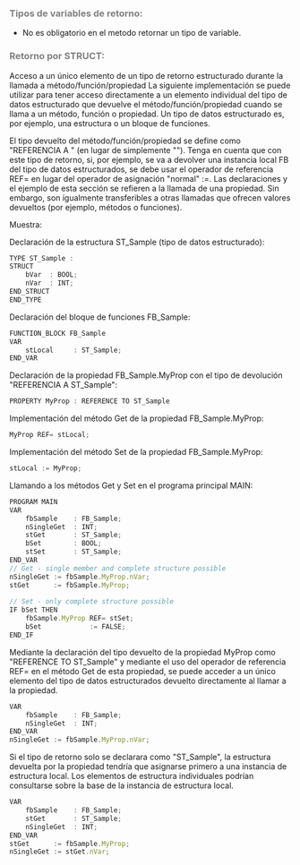 ### <span style="color:grey">Tipos de variables de retorno:</span>
- No es obligatorio en el metodo retornar un tipo de variable.

### <span style="color:grey">Retorno por STRUCT:</span>
Acceso a un único elemento de un tipo de retorno estructurado durante la llamada a método/función/propiedad
La siguiente implementación se puede utilizar para tener acceso directamente a un elemento individual del tipo de datos estructurado que devuelve el método/función/propiedad cuando se llama a un método, función o propiedad. Un tipo de datos estructurado es, por ejemplo, una estructura o un bloque de funciones.

El tipo devuelto del método/función/propiedad se define como "REFERENCIA A <tipo estructurado>" (en lugar de simplemente "<tipo estructurado>").
Tenga en cuenta que con este tipo de retorno, si, por ejemplo, se va a devolver una instancia local FB del tipo de datos estructurados, se debe usar el operador de referencia REF= en lugar del operador de asignación "normal" :=.
Las declaraciones y el ejemplo de esta sección se refieren a la llamada de una propiedad. Sin embargo, son igualmente transferibles a otras llamadas que ofrecen valores devueltos (por ejemplo, métodos o funciones).

Muestra:

Declaración de la estructura ST_Sample (tipo de datos estructurado):
```javascript
TYPE ST_Sample :
STRUCT
    bVar  : BOOL;
    nVar  : INT;
END_STRUCT
END_TYPE
```
Declaración del bloque de funciones FB_Sample:
```javascript
FUNCTION_BLOCK FB_Sample
VAR
    stLocal     : ST_Sample;
END_VAR
```
Declaración de la propiedad FB_Sample.MyProp con el tipo de devolución "REFERENCIA A ST_Sample":
```javascript
PROPERTY MyProp : REFERENCE TO ST_Sample
```
Implementación del método Get de la propiedad FB_Sample.MyProp:
```javascript
MyProp REF= stLocal;
```
Implementación del método Set de la propiedad FB_Sample.MyProp:
```javascript
stLocal := MyProp;
```
Llamando a los métodos Get y Set en el programa principal MAIN:
```javascript
PROGRAM MAIN
VAR
    fbSample    : FB_Sample;
    nSingleGet  : INT;
    stGet       : ST_Sample;    
    bSet        : BOOL;
    stSet       : ST_Sample;
END_VAR
// Get - single member and complete structure possible
nSingleGet := fbSample.MyProp.nVar;
stGet      := fbSample.MyProp;
 
// Set - only complete structure possible 
IF bSet THEN
    fbSample.MyProp REF= stSet;
    bSet            := FALSE;
END_IF
```

Mediante la declaración del tipo devuelto de la propiedad MyProp como "REFERENCE TO ST_Sample" y mediante el uso del operador de referencia REF= en el método Get de esta propiedad, se puede acceder a un único elemento del tipo de datos estructurados devuelto directamente al llamar a la propiedad.
```javascript
VAR
    fbSample    : FB_Sample;
    nSingleGet  : INT;
END_VAR
nSingleGet := fbSample.MyProp.nVar;
```
Si el tipo de retorno solo se declarara como "ST_Sample", la estructura devuelta por la propiedad tendría que asignarse primero a una instancia de estructura local. Los elementos de estructura individuales podrían consultarse sobre la base de la instancia de estructura local.
```javascript
VAR
    fbSample    : FB_Sample; 
    stGet       : ST_Sample; 
    nSingleGet  : INT;
END_VAR
stGet      := fbSample.MyProp;
nSingleGet := stGet.nVar;
```